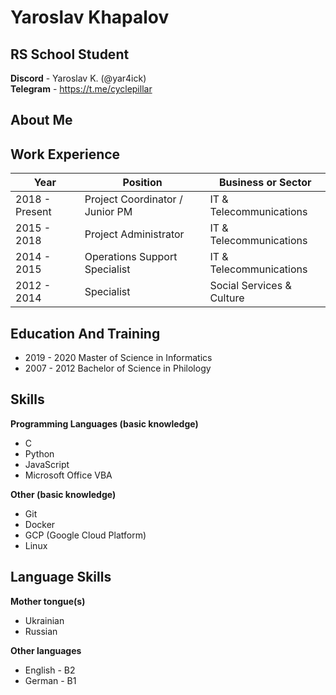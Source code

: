 # Yaroslav Khapalov

## RS School Student  

**Discord** - Yaroslav K. (@yar4ick)  
**Telegram** - https://t.me/cyclepillar  


## About Me



## Work Experience

| Year           | Position                        | Business or Sector       |
|----------------|---------------------------------|--------------------------|
| 2018 - Present | Project Coordinator / Junior PM | IT & Telecommunications  |
| 2015 - 2018    | Project Administrator           | IT & Telecommunications  |
| 2014 - 2015    | Operations Support Specialist   | IT & Telecommunications  |
| 2012 - 2014    | Specialist                      | Social Services & Culture|

## Education And Training

+ 2019 - 2020 Master of Science in Informatics
+ 2007 - 2012 Bachelor of Science in Philology

## Skills

**Programming Languages (basic knowledge)**
+ C
+ Python
+ JavaScript
+ Microsoft Office VBA  

**Other (basic knowledge)**
+ Git
+ Docker
+ GCP (Google Cloud Platform)
+ Linux

## Language Skills   

**Mother tongue(s)** 
+ Ukrainian
+ Russian

**Other languages**
+ English - B2
+ German - B1



